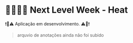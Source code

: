 # 🚀👨🏾‍🚀 Next Level Week - Heat

❗🚨⚠️ Aplicação em desenvolvimento. ⚠️🚨❗

> arquvio de anotações ainda não foi subido
 
